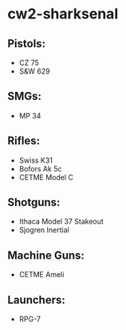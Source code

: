 # cw2-sharksenal


## Pistols:
- CZ 75
- S&W 629

## SMGs:
- MP 34

## Rifles:
- Swiss K31
- Bofors Ak 5c
- CETME Model C

## Shotguns:
- Ithaca Model 37 Stakeout
- Sjogren Inertial

## Machine Guns:
- CETME Ameli

## Launchers:
- RPG-7